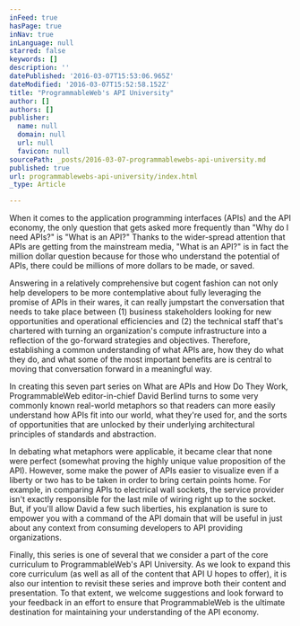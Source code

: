 ```yaml
---
inFeed: true
hasPage: true
inNav: true
inLanguage: null
starred: false
keywords: []
description: ''
datePublished: '2016-03-07T15:53:06.965Z'
dateModified: '2016-03-07T15:52:58.152Z'
title: "ProgrammableWeb's API University"
author: []
authors: []
publisher:
  name: null
  domain: null
  url: null
  favicon: null
sourcePath: _posts/2016-03-07-programmablewebs-api-university.md
published: true
url: programmablewebs-api-university/index.html
_type: Article

---
```

When it comes to the application programming interfaces (APIs) and the API economy, the only question that gets asked more frequently than "Why do I need APIs?" is "What is an API?" Thanks to the wider-spread attention that APIs are getting from the mainstream media, "What is an API?" is in fact the million dollar question because for those who understand the potential of APIs, there could be millions of more dollars to be made, or saved.

Answering in a relatively comprehensive but cogent fashion can not only help developers to be more contemplative about fully leveraging the promise of APIs in their wares, it can really jumpstart the conversation that needs to take place between (1) business stakeholders looking for new opportunities and operational efficiencies and (2) the technical staff that's chartered with turning an organization's compute infrastructure into a reflection of the go-forward strategies and objectives. Therefore, establishing a common understanding of what APIs are, how they do what they do, and what some of the most important benefits are is central to moving that conversation forward in a meaningful way.

In creating this seven part series on What are APIs and How Do They Work, ProgrammableWeb editor-in-chief David Berlind turns to some very commonly known real-world metaphors so that readers can more easily understand how APIs fit into our world, what they're used for, and the sorts of opportunities that are unlocked by their underlying architectural principles of standards and abstraction.

In debating what metaphors were applicable, it became clear that none were perfect (somewhat proving the highly unique value proposition of the API). However, some make the power of APIs easier to visualize even if a liberty or two has to be taken in order to bring certain points home. For example, in comparing APIs to electrical wall sockets, the service provider isn't exactly responsible for the last mile of wiring right up to the socket. But, if you'll allow David a few such liberties, his explanation is sure to empower you with a command of the API domain that will be useful in just about any context from consuming developers to API providing organizations.

Finally, this series is one of several that we consider a part of the core curriculum to ProgrammableWeb's API University. As we look to expand this core curriculum (as well as all of the content that API U hopes to offer), it is also our intention to revisit these series and improve both their content and presentation. To that extent, we welcome suggestions and look forward to your feedback in an effort to ensure that ProgrammableWeb is the ultimate destination for maintaining your understanding of the API economy.